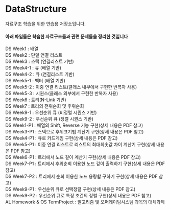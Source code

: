 # DataStructure
자료구조 학습을 위한 연습용 저장소입니다.

<h4>아래 파일들은 학습한 자료구조들과 관련 문제들을 정리한 것입니다</h4>
DS Week1 : 배열<br />
DS Week2 : 단일 연결 리스트<br />
DS Week3 : 스택 (연결리스트 기반)<br />
DS Week4-1 : 큐 (배열 기반)<br />
DS Week4-2 : 큐 (연결리스트 기반)<br />
DS Week5-1 : 벡터 (배열 기반)<br />
DS Week5-2 : 이중 연결 리스트(클래스 내부에서 구현한 반복자 사용)<br />
DS Week5-3 : 시퀀스(클래스 외부에서 구현한 반복자 사용)<br />
DS Week6 : 트리(N-Link 기반)<br />
DS Week7 : 트리의 전위순회 및 후위순회<br />
DS Week9-1 : 우선순위 큐 (비정렬 시퀀스 기반)<br />
DS Week9-2 : 우선순위 큐 (정렬 시퀀스 기반)<br />
DS Week1-P1 : 배열의 Shift, Reverse 기능 구현(상세 내용은 PDF 참고)<br />
DS Week3-P1 : 스택으로 후위표기법 계산기 구현(상세 내용은 PDF 참고)<br />
DS Week4-P1 : 큐로 카드게임 구현(상세 내용은 PDF 참고)<br />
DS Week5-P1 : 이중 연결 리스트로 리스트의 최대최솟값 차이 계산기 구현(상세 내용은 PDF 참고)<br />
DS Week6-P1 : 트리에서 노드 깊이 계산기 구현(상세 내용은 PDF 참고)<br />
DS Week7-P1 : 트리에서 후위순회 이용한 노드 깊이 출력하기 구현(상세 내용은 PDF 참고)<br />
DS Week7-P2 : 트리에서 순회 이용한 노드 용량합 구하기 구현(상세 내용은 PDF 참고)<br />
DS Week9-P1 : 우선순위 큐로 선택정렬 구현(상세 내용은 PDF 참고)<br />
DS Week9-P2 : 우선순위 큐로 특정 조건의 정렬 구현(상세 내용은 PDF 참고)<br />
AL Homework & OS TermProject : 알고리즘 및 오퍼레이팅시스템 과목의 대체과제<br />
